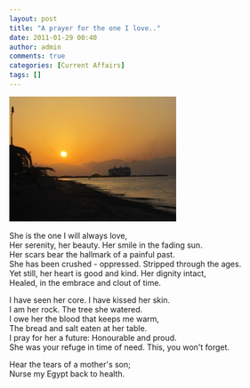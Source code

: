 ```yaml
---
layout: post
title: "A prayer for the one I love.."
date: 2011-01-29 00:40
author: admin
comments: true
categories: [Current Affairs]
tags: []
---
```

!["Red Sea"](\images\redSea.jpg "Red Sea")

She is the one I will always love,  
Her serenity, her beauty. Her smile in the fading sun.  
Her scars bear the hallmark of a painful past.  
She has been crushed - oppressed. Stripped through the ages.  
Yet still, her heart is good and kind. Her dignity intact,  
Healed, in the embrace and clout of time.  

I have seen her core. I have kissed her skin.  
I am her rock. The tree she watered.  
I owe her the blood that keeps me warm,  
The bread and salt eaten at her table.  
I pray for her a future: Honourable and proud.  
She was your refuge in time of need. This, you won't forget.  

Hear the tears of a mother's son;  
Nurse my Egypt back to health.  
